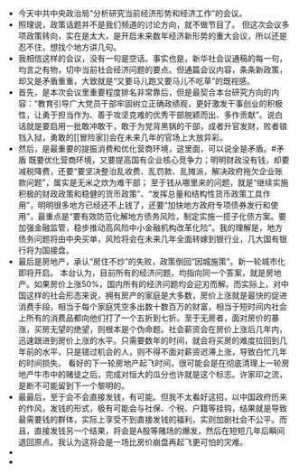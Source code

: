 - 今天中共中央政治局“分析研究当前经济形势和经济工作”的会议。
- 照理说，政策话题并不是我们频道的讨论方向，就不做节目了。
  但这次会议多项政策转向，实在是太大，是开启未来数年经济新形势的重大会议，所以还是忍不住，想找个地方讲几句。
- 我相信这样的会议，没有一句是空话。事实也是，新华社会议通稿的每一句，均言之有物，切中当前社会经济问题的要点。但通篇会议内容，条条新政策，却又是矛盾重重，大致就是“又要马儿跑又要马儿不吃草”的既视感。
- 首先，是本次会议里重要程度排名非常靠后，但是最契合本台研究方向的内容：“教育引导广大党员干部牢固树立正确政绩观，更好激发干事创业的积极性，让勇于担当作为、善于攻坚克难的优秀干部脱颖而出、多作贡献”。说白话就是要启用一批敢冲敢干，敢于为党背黑锅的干部，成者升官发财，败者锒铛入狱，勇敢的[[冒险家]]会在未来几年的官场上大放异彩。
- 然后，是最重要的提振消费和优化营商环境，这里面，可以说全是矛盾。#矛盾
  既要优化营商环境，又要提高国有企业核心竞争力；明明财政没有钱，却要减税降费，还要“要坚决整治乱收费、乱罚款、乱摊派，解决政府拖欠企业账款问题”，属实是无米之炊为难干部；
  至于钱从哪里来的问题，就是“继续实施积极的财政政策和稳健的货币政策”、“发挥总量和结构性货币政策工具作用”，明明很多地方已经还不上钱了，还要“加快地方政府专项债券发行和使用”，最重点是“要有效防范化解地方债务风险，制定实施一揽子化债方案。要加强金融监管，稳步推动高风险中小金融机构改革化险”。我的理解是，地方债务问题将由中央买单，风险将会在未来几年全面转嫁到银行业，几大国有银行将为国接盘。
- 最后是房地产，承认“房住不炒”的失败，政策倒回“因城施策”。新一轮城市化即将开启。
  本台认为，目前所有的经济问题，均指向同一个答案，就是房地产。如果房价上涨50%，国内所有的经济问题均会迎刃而解。而实际上，对中国这样的社会形态来说，拥有房产的家庭是大多数，房价上涨就是最快的促进消费手段，相当于每个家庭凭空多出数十数百万的财富，相当于短时间内社会上所有的消费品都向他们打了一个五折到七折。至于无房者，面对房价的暴涨，买房无望的绝望，则根本是个伪命题。社会薪资会在房价上涨后几年内，迅速跟进到房价上涨的水平。只需要数年的时间，就会将买房的难度拉回到几年前的水平，只是错过机会的人，则不得不面对薪资迟滞上涨，导致白忙几年的时间损失。
  看好的下一轮房地产起飞时间，很可能会是在彻底清理上一轮房地产牛市中的赌徒之后，完成对恒大的瓜分也许就是这个标志。许家印之流，是断不可能留到下一个黎明的。
- 最最后，至于会不会直接发钱，有可能。但我不太看好这招，以中国政府历来的作风，发钱的形式，极有可能会与社保、个税、户籍等挂钩，结果就是导致最需要钱的群体，实际上享受不到直接发钱的福利，实则加剧社会不公平。而且，直接发钱另一个结果，将会是A股等赌场的爆发，然后在短短几年后瞬间退回原点。我认为这将会是一场比房价崩盘再起飞更可怕的灾难。
-
-